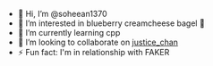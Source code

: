 - 👋 Hi, I’m @soheean1370
- 👀 I’m interested in blueberry creamcheese bagel 🥯 
- 🌱 I’m currently learning cpp
- 💞️ I’m looking to collaborate on [justice_chan](https://github.com/JEuichan)
- ⚡ Fun fact: I'm in relationship with FAKER

<!---
soheean1370/soheean1370 is a ✨ special ✨ repository because its `README.md` (this file) appears on your GitHub profile.
You can click the Preview link to take a look at your changes.
--->
